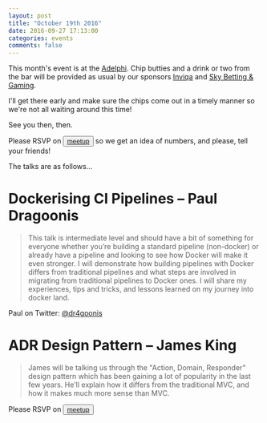 ```yaml
---
layout: post
title: "October 19th 2016"
date: 2016-09-27 17:13:00
categories: events
comments: false
---
```


This month's event is at the [Adelphi](https://www.theadelphileeds.co.uk/). Chip butties and a drink or two from the bar will be provided as usual by our sponsors [Inviqa](http://inviqa.com/) and [Sky Betting & Gaming](http://skybetcareers.com/about-us).

I'll get there early and make sure the chips come out in a timely manner so we're not all waiting around this time!

See you then, then.

Please RSVP on <button>[meetup](http://www.meetup.com/leedsphp/events/234447269/)</button> so we get an idea of numbers, and please, tell your friends!

The talks are as follows…

# Dockerising CI Pipelines – Paul Dragoonis

> This talk is intermediate level and should have a bit of something for everyone whether you’re building a standard pipeline (non-docker) or already have a pipeline and looking to see how Docker will make it even stronger. I will demonstrate how building pipelines with Docker differs from traditional pipelines and what steps are involved in migrating from traditional pipelines to Docker ones. I will share my experiences, tips and tricks, and lessons learned on my journey into docker land.

Paul on Twitter: [@dr4goonis](https://twitter.com/dr4goonis)

# ADR Design Pattern – James King

> James will be talking us through the "Action, Domain, Responder" design pattern which has been gaining a lot of popularity in the last few years. He'll explain how it differs from the traditional MVC, and how it makes much more sense than MVC.

Please RSVP on <button>[meetup](http://www.meetup.com/leedsphp/events/234447269/)</button>
